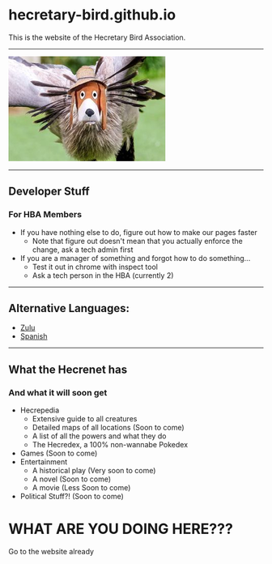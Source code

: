 # hecretary-bird.github.io
This is the website of the Hecretary Bird Association.

***

![](images/birds/legendary/hbird/hbird.jpg)

***

## Developer Stuff
### For HBA Members 
* If you have nothing else to do, figure out how to make our pages faster
  + Note that figure out doesn't mean that you actually enforce the change, ask a tech admin first
* If you are a manager of something and forgot how to do something...
  + Test it out in chrome with inspect tool
  + Ask a tech person in the HBA (currently 2)
  
***

## Alternative Languages:
- [Zulu](https://translate.google.com/translate?sl=en&tl=zu&u=hecretary-bird.github.io)
- [Spanish](https://translate.google.com/translate?sl=en&tl=es&u=hecretary-bird.github.io)

***

## What the Hecrenet has
### And what it will soon get
* Hecrepedia
  + Extensive guide to all creatures
  + Detailed maps of all locations (Soon to come)
  + A list of all the powers and what they do
  + The Hecredex, a 100% non-wannabe Pokedex
* Games (Soon to come)
* Entertainment
  + A historical play (Very soon to come)
  + A novel (Soon to come)
  + A movie (Less Soon to come)
* Political Stuff?! (Soon to come)

# WHAT ARE YOU DOING HERE???
Go to the website already
